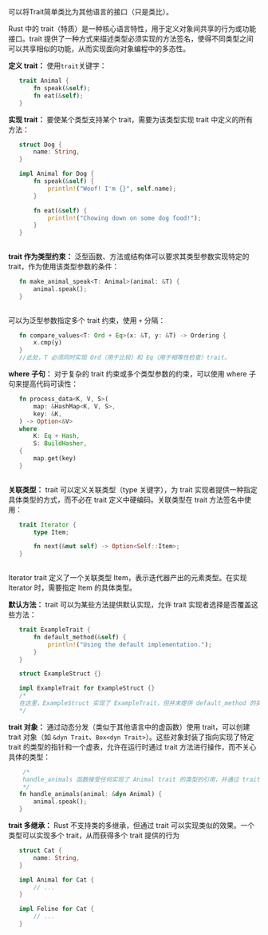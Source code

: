 
可以将Trait简单类比为其他语言的接口（只是类比）。

Rust 中的 trait（特质）是一种核心语言特性，用于定义对象间共享的行为或功能接口。trait 提供了一种方式来描述类型必须实现的方法签名，使得不同类型之间可以共享相似的功能，从而实现面向对象编程中的多态性。

**定义 trait：**
使用`trait`关键字：
```Rust
   trait Animal {
       fn speak(&self);
       fn eat(&self);
   }
```

**实现 trait：**
要使某个类型支持某个 trait，需要为该类型实现 trait 中定义的所有方法：
```Rust
   struct Dog {
       name: String,
   }

   impl Animal for Dog {
       fn speak(&self) {
           println!("Woof! I'm {}", self.name);
       }

       fn eat(&self) {
           println!("Chowing down on some dog food!");
       }
   }
   
```

**trait 作为类型约束：**
泛型函数、方法或结构体可以要求其类型参数实现特定的 trait，作为使用该类型参数的条件：
```Rust
   fn make_animal_speak<T: Animal>(animal: &T) {
       animal.speak();
   }
   
```
可以为泛型参数指定多个 trait 约束，使用 `+` 分隔：
```Rust
   fn compare_values<T: Ord + Eq>(x: &T, y: &T) -> Ordering {
       x.cmp(y)
   }
   //此处，T 必须同时实现 Ord（用于比较）和 Eq（用于相等性检查）trait。
```

**where 子句：** 
对于复杂的 trait 约束或多个类型参数的约束，可以使用 where 子句来提高代码可读性：
```Rust
   fn process_data<K, V, S>(
       map: &HashMap<K, V, S>,
       key: &K,
   ) -> Option<&V>
   where
       K: Eq + Hash,
       S: BuildHasher,
   {
       map.get(key)
   }
   
```

**关联类型：**
trait 可以定义关联类型（type 关键字），为 trait 实现者提供一种指定具体类型的方式，而不必在 trait 定义中硬编码。关联类型在 trait 方法签名中使用：
```Rust
   trait Iterator {
       type Item;

       fn next(&mut self) -> Option<Self::Item>;
   }
   
```
Iterator trait 定义了一个关联类型 Item，表示迭代器产出的元素类型。在实现 Iterator 时，需要指定 Item 的具体类型。

**默认方法：**
trait 可以为某些方法提供默认实现，允许 trait 实现者选择是否覆盖这些方法：
```Rust
   trait ExampleTrait {
       fn default_method(&self) {
           println!("Using the default implementation.");
       }
   }

   struct ExampleStruct {}

   impl ExampleTrait for ExampleStruct {}
   /*
   在这里，ExampleStruct 实现了 ExampleTrait，但并未提供 default_method 的实现。因此，调用 ExampleStruct 的 default_method 时，会使用 trait 中提供的默认实现。
   */
```

**trait 对象：** 
通过动态分发（类似于其他语言中的虚函数）使用 trait，可以创建 trait 对象（如 `&dyn Trait`、`Box<dyn Trait>`）。这些对象封装了指向实现了特定 trait 的类型的指针和一个虚表，允许在运行时通过 trait 方法进行操作，而不关心具体的类型：
```Rust
	/*
	handle_animals 函数接受任何实现了 Animal trait 的类型的引用，并通过 trait 对象调用 speak 方法。
	*/
   fn handle_animals(animal: &dyn Animal) {
       animal.speak();
   }
```

**trait 多继承：** 
Rust 不支持类的多继承，但通过 trait 可以实现类似的效果。一个类型可以实现多个 trait，从而获得多个 trait 提供的行为
```Rust
   struct Cat {
       name: String,
   }

   impl Animal for Cat {
       // ...
   }

   impl Feline for Cat {
       // ...
   }
   
```
